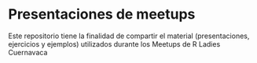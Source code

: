# Presentaciones de meetups

Este repositorio tiene la finalidad de compartir el material (presentaciones, ejercicios y ejemplos) utilizados durante los Meetups de R Ladies Cuernavaca
